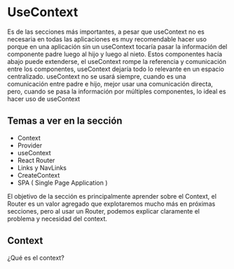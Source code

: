 # UseContext

Es de las secciones más importantes, a pesar que useContext no es necesaria en todas las aplicaciones es muy recomendable hacer uso porque en una aplicación sin un useContext tocaría pasar la información del componente padre luego al hijo y luego al nieto. Estos componentes hacía abajo puede extenderse, el useContext rompe la referencia y comunicación entre los componentes, useContext dejaría todo lo relevante en un espacio centralizado. useContext no se usará siempre, cuando es una comunicación entre padre e hijo, mejor usar una comunicación directa, pero, cuando se pasa la información por múltiples componentes, lo ideal es hacer uso de useContext

## Temas a ver en la sección

- Context
- Provider
- useContext
- React Router
- Links y NavLinks
- CreateContext
- SPA ( Single Page Application )

El objetivo de la sección es principalmente aprender sobre el Context, el Router es un valor agregado que explotaremos mucho más en próximas secciones, pero al usar un Router, podemos explicar claramente el problema y necesidad del context.

## Context

¿Qué es el context?
